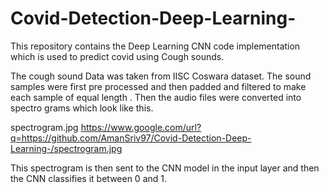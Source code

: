 # Covid-Detection-Deep-Learning-
This repository contains the Deep Learning CNN code implementation which is used to predict covid using Cough sounds.

The cough sound Data was taken from IISC Coswara dataset.
The sound samples were first pre processed and then padded and filtered to make each sample of equal length .
Then the audio files were converted into spectro grams which look like this. 

spectrogram.jpg
https://www.google.com/url?q=https://github.com/AmanSriv97/Covid-Detection-Deep-Learning-/spectrogram.jpg

This spectrogram is then sent to the CNN model in the input layer and then the CNN classifies it between 0 and 1.
